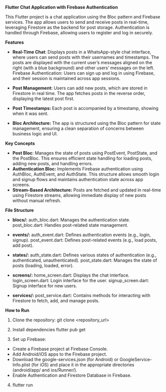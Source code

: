 **Flutter Chat Application with Firebase Authentication**


This Flutter project is a chat application using the Bloc pattern and Firebase services. The app allows users to send and receive posts in real-time, leveraging Firestore as the backend for post storage. Authentication is handled through Firebase, allowing users to register and log in securely.

**Features**
- **Real-Time Chat**: Displays posts in a WhatsApp-style chat interface, where users can send posts with their usernames and timestamps. The posts are displayed with the current user’s messages aligned on the right (with a blue background) and other users’ messages on the left.
Firebase Authentication: Users can sign up and log in using Firebase, and their session is maintained across app sessions.

- **Post Management:** Users can add new posts, which are stored in Firestore in real time. The app fetches posts in the reverse order, displaying the latest post first.
- **Post Timestamps:** Each post is accompanied by a timestamp, showing when it was sent.
- **Bloc Architecture:** The app is structured using the Bloc pattern for state management, ensuring a clean separation of concerns between business logic and UI.

**Key Concepts**
- **Post Bloc**: Manages the state of posts using PostEvent, PostState, and the PostBloc. This ensures efficient state handling for loading posts, adding new posts, and handling errors.
- **Authentication Bloc:** Implements Firebase authentication using AuthBloc, AuthEvent, and AuthState. This structure allows smooth login and signup flows and maintains authentication state across app screens.
- **Stream-Based Architecture:** Posts are fetched and updated in real-time using Firestore streams, allowing immediate display of new posts without manual refresh.


**File Structure**
- **blocs/:**
auth_bloc.dart: Manages the authentication state.
post_bloc.dart: Handles post-related state management.

- **events/:**
auth_event.dart: Defines authentication events (e.g., login, signup).
post_event.dart: Defines post-related events (e.g., load posts, add post).

- **states/:**
auth_state.dart: Defines various states of authentication (e.g., authenticated, unauthenticated).
post_state.dart: Manages the state of posts (loading, loaded, error).

- **screens/:**
home_screen.dart: Displays the chat interface.
login_screen.dart: Login interface for the user.
signup_screen.dart: Signup interface for new users.

- **services/:**
post_service.dart: Contains methods for interacting with Firestore to fetch, add, and manage posts.

**How to Run**

1. Clone the repository:
git clone <repository_url>

2. Install dependencies
flutter pub get

3. Set up Firebase:

- Create a Firebase project at Firebase Console.
- Add Android/iOS apps to the Firebase project.
- Download the google-services.json (for Android) or GoogleService-Info.plist (for iOS) and place it in the appropriate directories (android/app/ and ios/Runner/).
- Enable Authentication and Firestore Database in Firebase.

4. flutter run


